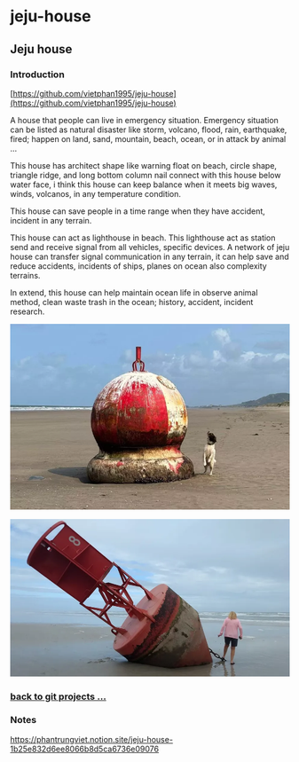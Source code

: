 # jeju-house

## Jeju house

### Introduction

[https://github.com/vietphan1995/jeju-house](https://github.com/vietphan1995/jeju-house)

A house that people can live in emergency situation. Emergency situation can be listed as natural disaster like storm, volcano, flood, rain, earthquake, fired; happen on land, sand, mountain, beach, ocean, or in attack by animal …

This house has architect shape like warning float on beach, circle shape, triangle ridge, and long bottom column nail connect with this house below water face, i think this house can keep balance when it meets big waves, winds, volcanos, in any temperature condition.

This house can save people in a time range when they have accident, incident in any terrain.

This house can act as lighthouse in beach. This lighthouse act as station send and receive signal from all vehicles, specific devices. A network of jeju house can transfer signal communication in any terrain, it can help save and reduce accidents, incidents of ships, planes on ocean also complexity terrains.

In extend, this house can help maintain ocean life in observe animal method, clean waste trash in the ocean; history, accident, incident research.

![image.png](image.png)

![image.png](image%201.png)

### [back to git projects …](https://github.com/vietphan1995/projects)

### Notes
https://phantrungviet.notion.site/jeju-house-1b25e832d6ee8066b8d5ca6736e09076